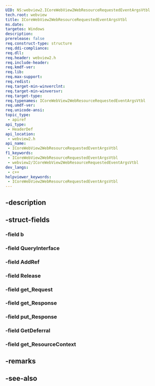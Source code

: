 ```yaml
---
UID: NS:webview2.ICoreWebView2WebResourceRequestedEventArgsVtbl
tech.root: webview
title: ICoreWebView2WebResourceRequestedEventArgsVtbl
ms.date: 
targetos: Windows
description: 
prerelease: false
req.construct-type: structure
req.ddi-compliance: 
req.dll: 
req.header: webview2.h
req.include-header: 
req.kmdf-ver: 
req.lib: 
req.max-support: 
req.redist: 
req.target-min-winverclnt: 
req.target-min-winversvr: 
req.target-type: 
req.typenames: ICoreWebView2WebResourceRequestedEventArgsVtbl
req.umdf-ver: 
req.unicode-ansi: 
topic_type:
 - apiref
api_type:
 - HeaderDef
api_location:
 - webview2.h
api_name:
 - ICoreWebView2WebResourceRequestedEventArgsVtbl
f1_keywords:
 - ICoreWebView2WebResourceRequestedEventArgsVtbl
 - webview2/ICoreWebView2WebResourceRequestedEventArgsVtbl
dev_langs:
 - c++
helpviewer_keywords:
 - ICoreWebView2WebResourceRequestedEventArgsVtbl
---
```


## -description

## -struct-fields

### -field b

### -field QueryInterface

### -field AddRef

### -field Release

### -field get_Request

### -field get_Response

### -field put_Response

### -field GetDeferral

### -field get_ResourceContext

## -remarks

## -see-also

